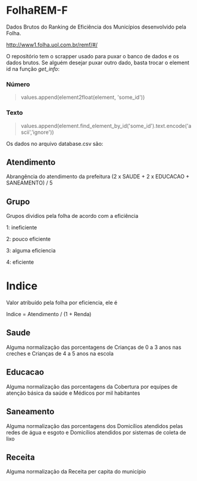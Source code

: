 # FolhaREM-F
Dados Brutos do Ranking de Eficiência dos Municípios desenvolvido pela Folha.

http://www1.folha.uol.com.br/remf/#/

O repositório tem o scrapper usado para puxar o banco de dados e os dados brutos. 
Se alguém desejar puxar outro dado, basta trocar o element id na função _get_info_:

### Número
>	values.append(element2float(element, 'some_id'))

### Texto
> values.append(element.find_element_by_id('some_id').text.encode('ascii','ignore'))



Os dados no arquivo database.csv são:

## Atendimento 

Abrangência do atendimento da prefeitura (2 x SAUDE + 2 x EDUCACAO + SANEAMENTO) / 5

## Grupo

Grupos dividios pela folha de acordo com a eficiência

1: ineficiente

2: pouco eficiente

3: alguma eficiencia

4: eficiente

# Indice

Valor atribuído pela folha por eficiencia, ele é 

Indice = Atendimento / (1 +  Renda)

## Saude

Alguma normalização das porcentagens de Crianças de 0 a 3 anos nas creches e Crianças de 4 a 5 anos na escola

## Educacao

Alguma normalização das porcentagens da Cobertura por equipes de atenção básica da saúde e Médicos por mil habitantes

## Saneamento

Alguma normalização das porcentagens dos Domicílios atendidos pelas redes de água e esgoto e Domicílios atendidos por sistemas de coleta de lixo

## Receita

Alguma normalização da Receita per capita do município

